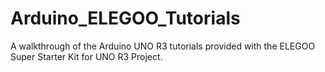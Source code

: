# Arduino_ELEGOO_Tutorials
 A walkthrough of the Arduino UNO R3 tutorials provided with the ELEGOO Super Starter Kit for UNO R3 Project.
